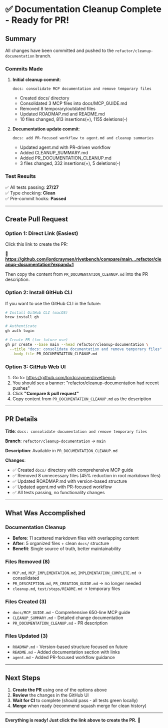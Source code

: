 # ✅ Documentation Cleanup Complete - Ready for PR!

## Summary

All changes have been committed and pushed to the `refactor/cleanup-documentation` branch.

### Commits Made

1. **Initial cleanup commit**:
   ```
   docs: consolidate MCP documentation and remove temporary files
   ```
   - Created docs/ directory
   - Consolidated 3 MCP files into docs/MCP_GUIDE.md
   - Removed 8 temporary/outdated files
   - Updated ROADMAP.md and README.md
   - 10 files changed, 813 insertions(+), 1155 deletions(-)

2. **Documentation update commit**:
   ```
   docs: add PR-focused workflow to agent.md and cleanup summaries
   ```
   - Updated agent.md with PR-driven workflow
   - Added CLEANUP_SUMMARY.md
   - Added PR_DOCUMENTATION_CLEANUP.md
   - 3 files changed, 332 insertions(+), 5 deletions(-)

### Test Results

✅ All tests passing: **27/27**  
✅ Type checking: **Clean**  
✅ Pre-commit hooks: **Passed**  

---

## Create Pull Request

### Option 1: Direct Link (Easiest)

Click this link to create the PR:

**🔗 https://github.com/lordcraymen/rivetbench/compare/main...refactor/cleanup-documentation?expand=1**

Then copy the content from `PR_DOCUMENTATION_CLEANUP.md` into the PR description.

### Option 2: Install GitHub CLI

If you want to use the GitHub CLI in the future:

```bash
# Install GitHub CLI (macOS)
brew install gh

# Authenticate
gh auth login

# Create PR (for future use)
gh pr create --base main --head refactor/cleanup-documentation \
  --title "docs: consolidate documentation and remove temporary files" \
  --body-file PR_DOCUMENTATION_CLEANUP.md
```

### Option 3: GitHub Web UI

1. Go to: https://github.com/lordcraymen/rivetbench
2. You should see a banner: "refactor/cleanup-documentation had recent pushes"
3. Click **"Compare & pull request"**
4. Copy content from `PR_DOCUMENTATION_CLEANUP.md` as the description

---

## PR Details

**Title**: `docs: consolidate documentation and remove temporary files`

**Branch**: `refactor/cleanup-documentation` → `main`

**Description**: Available in `PR_DOCUMENTATION_CLEANUP.md`

**Changes**:
- ✅ Created `docs/` directory with comprehensive MCP guide
- ✅ Removed 8 unnecessary files (45% reduction in root markdown files)
- ✅ Updated ROADMAP.md with version-based structure
- ✅ Updated agent.md with PR-focused workflow
- ✅ All tests passing, no functionality changes

---

## What Was Accomplished

### Documentation Cleanup
- **Before**: 11 scattered markdown files with overlapping content
- **After**: 5 organized files + clean `docs/` structure
- **Benefit**: Single source of truth, better maintainability

### Files Removed (8)
- `MCP.md`, `MCP_IMPLEMENTATION.md`, `IMPLEMENTATION_COMPLETE.md` → consolidated
- `PR_DESCRIPTION.md`, `PR_CREATION_GUIDE.md` → no longer needed
- `cleanup.md`, `test/steps/README.md` → temporary files

### Files Created (3)
- `docs/MCP_GUIDE.md` - Comprehensive 650-line MCP guide
- `CLEANUP_SUMMARY.md` - Detailed change documentation
- `PR_DOCUMENTATION_CLEANUP.md` - PR description

### Files Updated (3)
- `ROADMAP.md` - Version-based structure focused on future
- `README.md` - Added documentation section with links
- `agent.md` - Added PR-focused workflow guidance

---

## Next Steps

1. **Create the PR** using one of the options above
2. **Review** the changes in the GitHub UI
3. **Wait for CI** to complete (should pass - all tests green locally)
4. **Merge** when ready (recommend squash merge for clean history)

---

**Everything is ready! Just click the link above to create the PR.** 🚀
